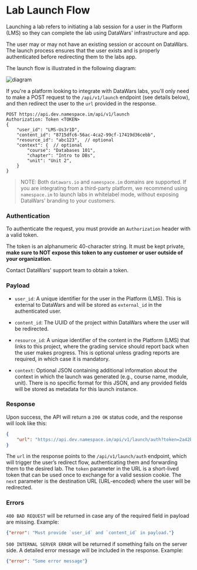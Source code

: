 # Lab Launch Flow

Launching a lab refers to initiating a lab session for a user in the Platform (LMS) so they can complete the lab using DataWars' infrastructure and app.

The user may or may not have an existing session or account on DataWars. The launch process ensures that the user exists and is properly authenticated before redirecting them to the labs app.

The launch flow is illustrated in the following diagram:

![diagram](https://github.com/user-attachments/assets/61b374b2-ac33-4d46-b289-b6b7a7682135)

If you're a platform looking to integrate with DataWars labs, you'll only need to make a POST request to the `/api/v1/launch` endpoint (see details below), and then redirect the user to the `url` provided in the response.

```
POST https://api.dev.namespace.im/api/v1/launch
Authorization: Token <TOKEN>
{
    "user_id": "LMS-Us3r1D",
    "content_id": "8715dfc6-56ac-4ca2-99cf-17419d36cebb",
    "resource_id": "abc123",  // optional
    "context": {  // optional
        "course": "Databases 101",
        "chapter": "Intro to DBs",
        "unit": "Unit 2",
    }
}
```

> NOTE: Both `datawars.io` and `namespace.im` domains are supported. If you are integrating from a third-party platform, we recommend using `namespace.im` to launch labs in whitelabel mode, without exposing DataWars' branding to your customers.

### Authentication

To authenticate the request, you must provide an `Authorization` header with a valid token.

The token is an alphanumeric 40-character string. It must be kept private, **make sure to NOT expose this token to any customer or user outside of your organization**.

Contact DataWars' support team to obtain a token.


### Payload

* `user_id`: A unique identifier for the user in the Platform (LMS). This is external to DataWars and will be stored as `external_id` in the authenticated user.

* `content_id`: The UUID of the project within DataWars where the user will be redirected.

* `resource_id`: A unique identifier of the content in the Platform (LMS) that links to this project, where the grading service should report back when the user makes progress. This is optional unless grading reports are required, in which case it is mandatory.

* `context`: Optional JSON containing additional information about the context in which the launch was generated (e.g., course name, module, unit). There is no specific format for this JSON, and any provided fields will be stored as metadata for this launch instance.

### Response

Upon success, the API will return a `200 OK` status code, and the response will look like this:

```json
{
    "url": "https://api.dev.namespace.im/api/v1/launch/auth?token=2a42bebd-37cf-4e8d-806e-c47551169c1d&next=https%3A%2F%2Fapp.dev.namespace.im%2Fproject%2Fc7a2d7b8-c8a0-4834-b757-d0e21ed3e788"
}
```

The `url` in the response points to the `/api/v1/launch/auth` endpoint, which will trigger the user’s redirect flow, authenticating them and forwarding them to the desired lab. The `token` parameter in the URL is a short-lived token that can be used once to exchange for a valid session cookie. The `next` parameter is the destination URL (URL-encoded) where the user will be redirected.

### Errors

`400 BAD REQUEST` will be returned in case any of the required field in payload are missing. Example:

```json
{"error": "Must provide `user_id` and `content_id` in payload."}
```

`500 INTERNAL SERVER ERROR` will be returned if something fails on the server side. A detailed error message will be included in the response. Example:

```json
{"error": "Some error message"}
```